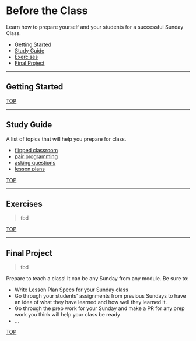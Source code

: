 # Before the Class

Learn how to prepare yourself and your students for a successful Sunday Class.

- [Getting Started](#getting-started)
- [Study Guide](#study-guide)
- [Exercises](#exercises)
- [Final Project](#final-project)

---

## Getting Started

[TOP](#before-the-class)

---

## Study Guide

A list of topics that will help you prepare for class.

- [flipped classroom](../topics/flipped-classroom.md)
- [pair programming](../topics/pair-programming.md)
- [asking questions](../topics/asking-questions.md)
- [lesson plans](../topics/lesson-plans.md)

[TOP](#before-the-class)

---

## Exercises

> tbd

[TOP](#before-the-class)

---

## Final Project

> tbd

Prepare to teach a class!  It can be any Sunday from any module.  Be sure to:

- Write Lesson Plan Specs for your Sunday class
- Go through your students' assignments from previous Sundays to have an idea of what they have learned and how well they learned it.
- Go through the prep work for your Sunday and make a PR for any prep work you think will help your class be ready
- ...

[TOP](#before-the-class)

